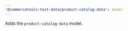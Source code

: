 ```yaml
---
'@commercetools-test-data/product-catalog-data': minor
---
```


Adds the `product-catalog-data` model.
